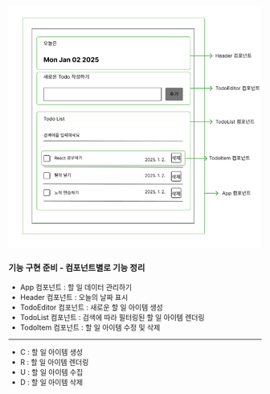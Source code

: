 ![Project Preview](TodoApp.png)
### 기능 구현 준비 - 컴포넌트별로 기능 정리 
- App 컴포넌트 : 할 일 데이터 관리하기
- Header 컴포넌트 : 오늘의 날짜 표시
- TodoEditor 컴포넌트 : 새로운  할 일 아이템 생성
- TodoList 컴포넌트 : 검색에 따라 필터링된 할 일 아이템 렌더링
- TodoItem 컴포넌트 : 할 일 아이템 수정 및 삭제
---
- C : 할 일 아이템 생성
- R : 할 일 아이템 렌더링
- U : 할 일 아이템 수집
- D : 할 일 아이템 삭제
